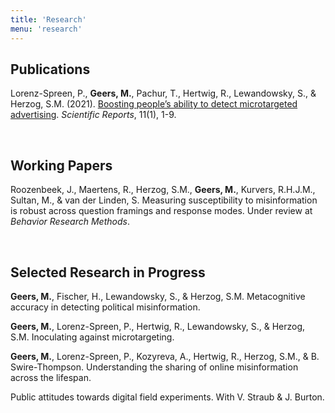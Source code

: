 ```yaml
---
title: 'Research'
menu: 'research'
---
```



## Publications

Lorenz-Spreen, P., **Geers, M.**, Pachur, T., Hertwig, R., Lewandowsky, S., & Herzog, S.M. (2021). [Boosting people’s ability to detect microtargeted advertising](https://doi.org/10.1038/s41598-021-94796-z). _Scientific Reports_, 11(1), 1-9.

<br>

## Working Papers

Roozenbeek, J., Maertens, R., Herzog, S.M., **Geers, M.**, Kurvers, R.H.J.M., Sultan, M., & van der Linden, S. Measuring susceptibility to misinformation is robust across question framings and response modes. Under review at _Behavior Research Methods_.

<br>

## Selected Research in Progress

**Geers, M.**, Fischer, H., Lewandowsky, S., & Herzog, S.M. Metacognitive accuracy in detecting political misinformation.

**Geers, M.**, Lorenz-Spreen, P., Hertwig, R., Lewandowsky, S., & Herzog, S.M. Inoculating against microtargeting.

**Geers, M.**, Lorenz-Spreen, P., Kozyreva, A., Hertwig, R., Herzog, S.M., & B. Swire-Thompson. Understanding the sharing of online misinformation across the lifespan.

Public attitudes towards digital field experiments. With V. Straub & J. Burton.
